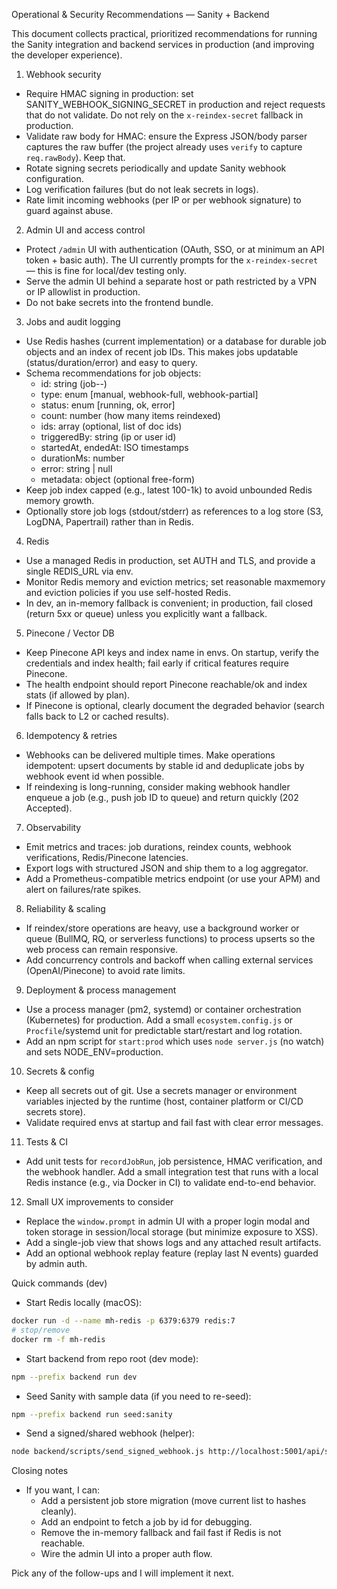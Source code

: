 Operational & Security Recommendations — Sanity + Backend

This document collects practical, prioritized recommendations for running the Sanity integration and backend services in production (and improving the developer experience).

1) Webhook security
- Require HMAC signing in production: set SANITY_WEBHOOK_SIGNING_SECRET in production and reject requests that do not validate. Do not rely on the `x-reindex-secret` fallback in production.
- Validate raw body for HMAC: ensure the Express JSON/body parser captures the raw buffer (the project already uses `verify` to capture `req.rawBody`). Keep that.
- Rotate signing secrets periodically and update Sanity webhook configuration.
- Log verification failures (but do not leak secrets in logs).
- Rate limit incoming webhooks (per IP or per webhook signature) to guard against abuse.

2) Admin UI and access control
- Protect `/admin` UI with authentication (OAuth, SSO, or at minimum an API token + basic auth). The UI currently prompts for the `x-reindex-secret` — this is fine for local/dev testing only.
- Serve the admin UI behind a separate host or path restricted by a VPN or IP allowlist in production.
- Do not bake secrets into the frontend bundle.

3) Jobs and audit logging
- Use Redis hashes (current implementation) or a database for durable job objects and an index of recent job IDs. This makes jobs updatable (status/duration/error) and easy to query.
- Schema recommendations for job objects:
  - id: string (job-<ts>-<rand>)
  - type: enum [manual, webhook-full, webhook-partial]
  - status: enum [running, ok, error]
  - count: number (how many items reindexed)
  - ids: array (optional, list of doc ids)
  - triggeredBy: string (ip or user id)
  - startedAt, endedAt: ISO timestamps
  - durationMs: number
  - error: string | null
  - metadata: object (optional free-form)
- Keep job index capped (e.g., latest 100-1k) to avoid unbounded Redis memory growth.
- Optionally store job logs (stdout/stderr) as references to a log store (S3, LogDNA, Papertrail) rather than in Redis.

4) Redis
- Use a managed Redis in production, set AUTH and TLS, and provide a single REDIS_URL via env.
- Monitor Redis memory and eviction metrics; set reasonable maxmemory and eviction policies if you use self-hosted Redis.
- In dev, an in-memory fallback is convenient; in production, fail closed (return 5xx or queue) unless you explicitly want a fallback.

5) Pinecone / Vector DB
- Keep Pinecone API keys and index name in envs. On startup, verify the credentials and index health; fail early if critical features require Pinecone.
- The health endpoint should report Pinecone reachable/ok and index stats (if allowed by plan).
- If Pinecone is optional, clearly document the degraded behavior (search falls back to L2 or cached results).

6) Idempotency & retries
- Webhooks can be delivered multiple times. Make operations idempotent: upsert documents by stable id and deduplicate jobs by webhook event id when possible.
- If reindexing is long-running, consider making webhook handler enqueue a job (e.g., push job ID to queue) and return quickly (202 Accepted).

7) Observability
- Emit metrics and traces: job durations, reindex counts, webhook verifications, Redis/Pinecone latencies.
- Export logs with structured JSON and ship them to a log aggregator.
- Add a Prometheus-compatible metrics endpoint (or use your APM) and alert on failures/rate spikes.

8) Reliability & scaling
- If reindex/store operations are heavy, use a background worker or queue (BullMQ, RQ, or serverless functions) to process upserts so the web process can remain responsive.
- Add concurrency controls and backoff when calling external services (OpenAI/Pinecone) to avoid rate limits.

9) Deployment & process management
- Use a process manager (pm2, systemd) or container orchestration (Kubernetes) for production. Add a small `ecosystem.config.js` or `Procfile`/systemd unit for predictable start/restart and log rotation.
- Add an npm script for `start:prod` which uses `node server.js` (no watch) and sets NODE_ENV=production.

10) Secrets & config
- Keep all secrets out of git. Use a secrets manager or environment variables injected by the runtime (host, container platform or CI/CD secrets store).
- Validate required envs at startup and fail fast with clear error messages.

11) Tests & CI
- Add unit tests for `recordJobRun`, job persistence, HMAC verification, and the webhook handler. Add a small integration test that runs with a local Redis instance (e.g., via Docker in CI) to validate end-to-end behavior.

12) Small UX improvements to consider
- Replace the `window.prompt` in admin UI with a proper login modal and token storage in session/local storage (but minimize exposure to XSS).
- Add a single-job view that shows logs and any attached result artifacts.
- Add an optional webhook replay feature (replay last N events) guarded by admin auth.

Quick commands (dev)
- Start Redis locally (macOS):

```bash
docker run -d --name mh-redis -p 6379:6379 redis:7
# stop/remove
docker rm -f mh-redis
```

- Start backend from repo root (dev mode):

```bash
npm --prefix backend run dev
```

- Seed Sanity with sample data (if you need to re-seed):

```bash
npm --prefix backend run seed:sanity
```

- Send a signed/shared webhook (helper):

```bash
node backend/scripts/send_signed_webhook.js http://localhost:5001/api/sanity/webhook
```

Closing notes
- If you want, I can:
  - Add a persistent job store migration (move current list to hashes cleanly).
  - Add an endpoint to fetch a job by id for debugging.
  - Remove the in-memory fallback and fail fast if Redis is not reachable.
  - Wire the admin UI into a proper auth flow.

Pick any of the follow-ups and I will implement it next.
